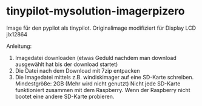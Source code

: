 # tinypilot-mysolution-imagerpizero
Image für den pypilot als tinypilot.
Originalimage modifiziert für Display LCD jlx12864

Anleitung:
1. Imagedatei downloaden (etwas Geduld nachdem man download ausgewählt hat bis der download startet)
2. Die Datei nach dem Download mit 7zip entpacken
3. Die Imagedatei mittels z.B. windiskimager auf eine SD-Karte schreiben.
   Mindestgröße: 2GB (Mehr wird nicht genutzt)
   Nicht jede SD-Karte funktioniert zusammen mit dem Raspberry. Wenn der Raspberry nicht bootet eine andere SD-Karte probieren. 
